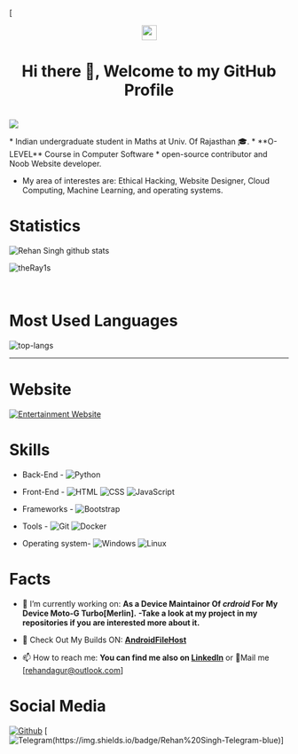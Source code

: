  [<p align="center"> <img src="https://user-images.githubusercontent.com/5679180/79618120-0daffb80-80be-11ea-819e-d2b0fa904d07.gif" width="27px"><br>
<h1 align="center"> Hi there 👋, Welcome to my GitHub Profile<br/> </h1><br>
<img src="https://i.pinimg.com/originals/e4/26/70/e426702edf874b181aced1e2fa5c6cde.gif" align="center">
</p>
* Indian undergraduate student in Maths at Univ. Of Rajasthan 🎓.
* **O-LEVEL** Course in Computer Software
* open-source contributor and Noob Website developer.

* My area of interestes are: Ethical Hacking, Website Designer,  Cloud Computing, Machine Learning, and operating systems.

# Statistics #

![Rehan Singh github stats](https://github-readme-stats.vercel.app/api?username=theRay1s&show_icons=true&theme=tokyonight)
<p align="left"><img src="https://komarev.com/ghpvc/?username=theRay1s" alt="theRay1s" /> </p>
<br>

# Most Used Languages #

![top-langs](https://github-readme-stats.vercel.app/api/top-langs?username=theRay1s&show_icons=true&title_color=fff&icon_color=79ff97&text_color=9f9f9f&bg_color=151515)

---

# Website #
[![Entertainment Website](https://img.shields.io/badge/Ray%20Network-https%3A%2F%2Fraysnetwork.cf%2F-red)](https://raysnetwork.cf/)

# Skills #

- Back-End -
![Python](https://img.shields.io/badge/Python%2070%25-blue.svg)

- Front-End -
![HTML](https://img.shields.io/badge/HTML%2085%25-red.svg)
![CSS](https://img.shields.io/badge/CSS%2085%25-purple.svg)
![JavaScript](https://img.shields.io/badge/Javascript%2070.5%25-orange.svg)

- Frameworks -
![Bootstrap](https://img.shields.io/badge/Bootstrap%2085%25-purple.svg)

- Tools -
![Git](https://img.shields.io/badge/Git%2098%25-gray.svg)
![Docker](https://img.shields.io/badge/Docker%2068%25-blue.svg)

- Operating system-
![Windows](https://img.shields.io/badge/WINDOWS%2090%25-blue.svg)
![Linux](https://img.shields.io/badge/Linux%2090%25-gray.svg)


# Facts #

- 🔭 I’m currently working on: 
**As a Device Maintainor Of *crdroid* For My Device Moto-G Turbo[Merlin].**
**-Take a look at my project in my repositories if you are interested more about it.**
- 🌱 Check Out My Builds ON: **[AndroidFileHost](https://www.androidfilehost.com/?w=files&flid=316429)**


- 📫 How to reach me: **You can find me also on [Linkedln](https://www.linkedin.com/in/davidepollicino7/)** or 💌Mail me [rehandagur@outlook.com]


# Social Media #
[![Github](https://img.shields.io/badge/-Github-000?style=flat&logo=Github&logoColor=white)](https://github.com/theRay1s)
[![Telegram(https://img.shields.io/badge/Rehan%20Singh-Telegram-blue)](https://t.me/theRay1)]